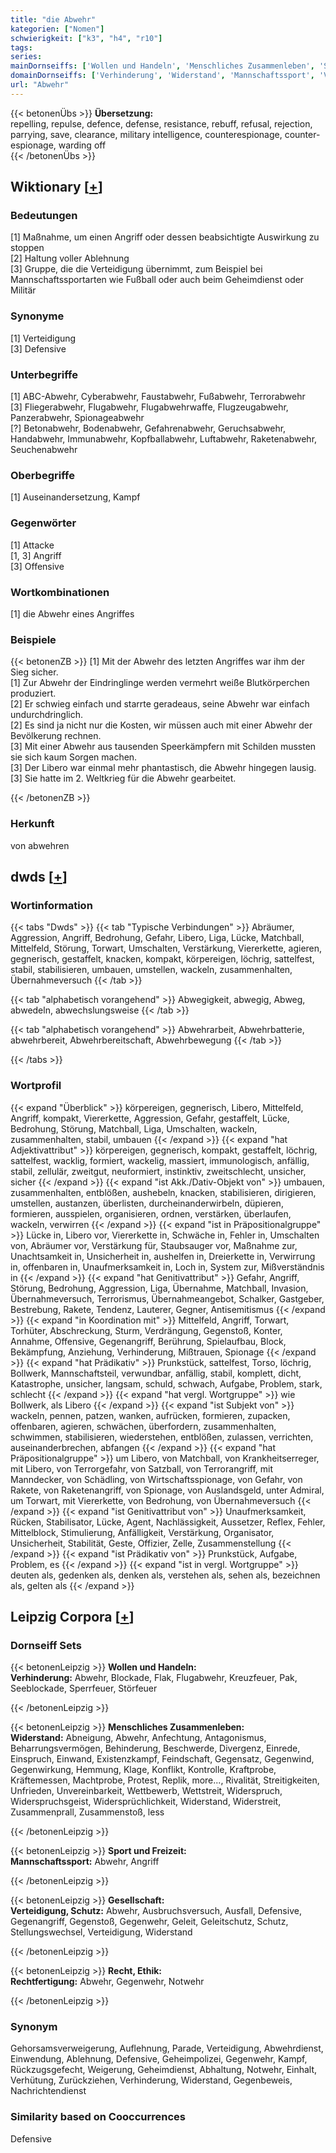 ```yaml
---
title: "die Abwehr"
kategorien: ["Nomen"]
schwierigkeit: ["k3", "h4", "r10"]
tags:
series:
mainDornseiffs: ['Wollen und Handeln', 'Menschliches Zusammenleben', 'Sport und Freizeit', 'Gesellschaft', 'Recht, Ethik']
domainDornseiffs: ['Verhinderung', 'Widerstand', 'Mannschaftssport', 'Verteidigung, Schutz', 'Rechtfertigung']
url: "Abwehr"
---
```


{{< betonenÜbs >}}
**Übersetzung:**  
repelling, repulse, defence, defense, resistance, rebuff, refusal, rejection, parrying, save, clearance, military intelligence, counterespionage, counter-espionage, warding  off  
{{< /betonenÜbs >}}

## Wiktionary [[+](https://de.wiktionary.org/wiki/Abwehr)]

### Bedeutungen
[1] Maßnahme, um einen Angriff oder dessen beabsichtigte Auswirkung zu stoppen  
[2] Haltung voller Ablehnung  
[3] Gruppe, die die Verteidigung übernimmt, zum Beispiel bei Mannschaftssportarten wie Fußball oder auch beim Geheimdienst oder Militär  

### Synonyme
[1] Verteidigung  
[3] Defensive  

### Unterbegriffe
[1] ABC-Abwehr, Cyberabwehr, Faustabwehr, Fußabwehr, Terrorabwehr  
[3] Fliegerabwehr, Flugabwehr, Flugabwehrwaffe, Flugzeugabwehr, Panzerabwehr, Spionageabwehr  
[?] Betonabwehr, Bodenabwehr, Gefahrenabwehr, Geruchsabwehr, Handabwehr, Immunabwehr, Kopfballabwehr, Luftabwehr, Raketenabwehr, Seuchenabwehr  

### Oberbegriffe
[1] Auseinandersetzung, Kampf  

### Gegenwörter
[1] Attacke  
[1, 3] Angriff  
[3] Offensive  

### Wortkombinationen
[1] die Abwehr eines Angriffes  

### Beispiele
{{< betonenZB >}}
[1] Mit der Abwehr des letzten Angriffes war ihm der Sieg sicher.  
[1] Zur Abwehr der Eindringlinge werden vermehrt weiße Blutkörperchen produziert.  
[2] Er schwieg einfach und starrte geradeaus, seine Abwehr war einfach undurchdringlich.  
[2] Es sind ja nicht nur die Kosten, wir müssen auch mit einer Abwehr der Bevölkerung rechnen.  
[3] Mit einer Abwehr aus tausenden Speerkämpfern mit Schilden mussten sie sich kaum Sorgen machen.  
[3] Der Libero war einmal mehr phantastisch, die Abwehr hingegen lausig.  
[3] Sie hatte im 2. Weltkrieg für die Abwehr gearbeitet.  

{{< /betonenZB >}}
### Herkunft
von abwehren  



## dwds [[+](https://www.dwds.de/wb/Abwehr)]

### Wortinformation
{{< tabs "Dwds" >}}
{{< tab "Typische Verbindungen" >}}
Abräumer, Aggression, Angriff, Bedrohung, Gefahr, Libero, Liga, Lücke, Matchball, Mittelfeld, Störung, Torwart, Umschalten, Verstärkung, Viererkette, agieren, gegnerisch, gestaffelt, knacken, kompakt, körpereigen, löchrig, sattelfest, stabil, stabilisieren, umbauen, umstellen, wackeln, zusammenhalten, Übernahmeversuch
{{< /tab >}}

{{< tab "alphabetisch vorangehend" >}}
Abwegigkeit, abwegig, Abweg, abwedeln, abwechslungsweise
{{< /tab >}}

{{< tab "alphabetisch vorangehend" >}}
Abwehrarbeit, Abwehrbatterie, abwehrbereit, Abwehrbereitschaft, Abwehrbewegung
{{< /tab >}}

{{< /tabs >}}

### Wortprofil
{{< expand "Überblick" >}} körpereigen, gegnerisch, Libero, Mittelfeld, Angriff, kompakt, Viererkette, Aggression, Gefahr, gestaffelt, Lücke, Bedrohung, Störung, Matchball, Liga, Umschalten, wackeln, zusammenhalten, stabil, umbauen {{< /expand >}}
{{< expand "hat Adjektivattribut" >}} körpereigen, gegnerisch, kompakt, gestaffelt, löchrig, sattelfest, wacklig, formiert, wackelig, massiert, immunologisch, anfällig, stabil, zellulär, zweitgut, neuformiert, instinktiv, zweitschlecht, unsicher, sicher {{< /expand >}}
{{< expand "ist Akk./Dativ-Objekt von" >}} umbauen, zusammenhalten, entblößen, aushebeln, knacken, stabilisieren, dirigieren, umstellen, austanzen, überlisten, durcheinanderwirbeln, düpieren, formieren, ausspielen, organisieren, ordnen, verstärken, überlaufen, wackeln, verwirren {{< /expand >}}
{{< expand "ist in Präpositionalgruppe" >}} Lücke in, Libero vor, Viererkette in, Schwäche in, Fehler in, Umschalten von, Abräumer vor, Verstärkung für, Staubsauger vor, Maßnahme zur, Unachtsamkeit in, Unsicherheit in, aushelfen in, Dreierkette in, Verwirrung in, offenbaren in, Unaufmerksamkeit in, Loch in, System zur, Mißverständnis in {{< /expand >}}
{{< expand "hat Genitivattribut" >}} Gefahr, Angriff, Störung, Bedrohung, Aggression, Liga, Übernahme, Matchball, Invasion, Übernahmeversuch, Terrorismus, Übernahmeangebot, Schalker, Gastgeber, Bestrebung, Rakete, Tendenz, Lauterer, Gegner, Antisemitismus {{< /expand >}}
{{< expand "in Koordination mit" >}} Mittelfeld, Angriff, Torwart, Torhüter, Abschreckung, Sturm, Verdrängung, Gegenstoß, Konter, Annahme, Offensive, Gegenangriff, Berührung, Spielaufbau, Block, Bekämpfung, Anziehung, Verhinderung, Mißtrauen, Spionage {{< /expand >}}
{{< expand "hat Prädikativ" >}} Prunkstück, sattelfest, Torso, löchrig, Bollwerk, Mannschaftsteil, verwundbar, anfällig, stabil, komplett, dicht, Katastrophe, unsicher, langsam, schuld, schwach, Aufgabe, Problem, stark, schlecht {{< /expand >}}
{{< expand "hat vergl. Wortgruppe" >}} wie Bollwerk, als Libero {{< /expand >}}
{{< expand "ist Subjekt von" >}} wackeln, pennen, patzen, wanken, aufrücken, formieren, zupacken, offenbaren, agieren, schwächen, überfordern, zusammenhalten, schwimmen, stabilisieren, wiederstehen, entblößen, zulassen, verrichten, auseinanderbrechen, abfangen {{< /expand >}}
{{< expand "hat Präpositionalgruppe" >}} um Libero, von Matchball, von Krankheitserreger, mit Libero, von Terrorgefahr, von Satzball, von Terrorangriff, mit Manndecker, von Schädling, von Wirtschaftsspionage, von Gefahr, von Rakete, von Raketenangriff, von Spionage, von Auslandsgeld, unter Admiral, um Torwart, mit Viererkette, von Bedrohung, von Übernahmeversuch {{< /expand >}}
{{< expand "ist Genitivattribut von" >}} Unaufmerksamkeit, Rücken, Stabilisator, Lücke, Agent, Nachlässigkeit, Aussetzer, Reflex, Fehler, Mittelblock, Stimulierung, Anfälligkeit, Verstärkung, Organisator, Unsicherheit, Stabilität, Geste, Offizier, Zelle, Zusammenstellung {{< /expand >}}
{{< expand "ist Prädikativ von" >}} Prunkstück, Aufgabe, Problem, es {{< /expand >}}
{{< expand "ist in vergl. Wortgruppe" >}} deuten als, gedenken als, denken als, verstehen als, sehen als, bezeichnen als, gelten als {{< /expand >}}

## Leipzig Corpora [[+](https://corpora.uni-leipzig.de/en/res?word=Abwehr&corpusId=deu_newscrawl-public_2018)]

### Dornseiff Sets
{{< betonenLeipzig >}}
**Wollen und Handeln:**  
**Verhinderung:** Abwehr, Blockade, Flak, Flugabwehr, Kreuzfeuer, Pak, Seeblockade, Sperrfeuer, Störfeuer  

{{< /betonenLeipzig >}}


{{< betonenLeipzig >}}
**Menschliches Zusammenleben:**  
**Widerstand:** Abneigung, Abwehr, Anfechtung, Antagonismus, Beharrungsvermögen, Behinderung, Beschwerde, Divergenz, Einrede, Einspruch, Einwand, Existenzkampf, Feindschaft, Gegensatz, Gegenwind, Gegenwirkung, Hemmung, Klage, Konflikt, Kontrolle, Kraftprobe, Kräftemessen, Machtprobe, Protest, Replik, more..., Rivalität, Streitigkeiten, Unfrieden, Unvereinbarkeit, Wettbewerb, Wettstreit, Widerspruch, Widerspruchsgeist, Widersprüchlichkeit, Widerstand, Widerstreit, Zusammenprall, Zusammenstoß, less  

{{< /betonenLeipzig >}}


{{< betonenLeipzig >}}
**Sport und Freizeit:**  
**Mannschaftssport:** Abwehr, Angriff  

{{< /betonenLeipzig >}}


{{< betonenLeipzig >}}
**Gesellschaft:**  
**Verteidigung, Schutz:** Abwehr, Ausbruchsversuch, Ausfall, Defensive, Gegenangriff, Gegenstoß, Gegenwehr, Geleit, Geleitschutz, Schutz, Stellungswechsel, Verteidigung, Widerstand  

{{< /betonenLeipzig >}}


{{< betonenLeipzig >}}
**Recht, Ethik:**  
**Rechtfertigung:** Abwehr, Gegenwehr, Notwehr  

{{< /betonenLeipzig >}}

### Synonym
Gehorsamsverweigerung, Auflehnung, Parade, Verteidigung, Abwehrdienst, Einwendung, Ablehnung, Defensive, Geheimpolizei, Gegenwehr, Kampf, Rückzugsgefecht, Weigerung, Geheimdienst, Abhaltung, Notwehr, Einhalt, Verhütung, Zurückziehen, Verhinderung, Widerstand, Gegenbeweis, Nachrichtendienst


### Similarity based on Cooccurrences
Defensive

